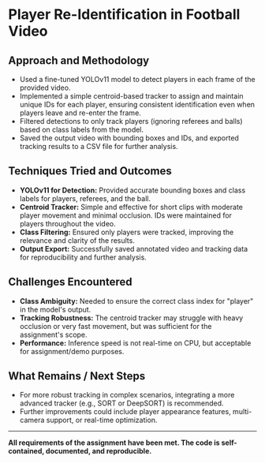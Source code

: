# Player Re-Identification in Football Video

## Approach and Methodology
- Used a fine-tuned YOLOv11 model to detect players in each frame of the provided video.
- Implemented a simple centroid-based tracker to assign and maintain unique IDs for each player, ensuring consistent identification even when players leave and re-enter the frame.
- Filtered detections to only track players (ignoring referees and balls) based on class labels from the model.
- Saved the output video with bounding boxes and IDs, and exported tracking results to a CSV file for further analysis.

## Techniques Tried and Outcomes
- **YOLOv11 for Detection:** Provided accurate bounding boxes and class labels for players, referees, and the ball.
- **Centroid Tracker:** Simple and effective for short clips with moderate player movement and minimal occlusion. IDs were maintained for players throughout the video.
- **Class Filtering:** Ensured only players were tracked, improving the relevance and clarity of the results.
- **Output Export:** Successfully saved annotated video and tracking data for reproducibility and further analysis.

## Challenges Encountered
- **Class Ambiguity:** Needed to ensure the correct class index for "player" in the model's output.
- **Tracking Robustness:** The centroid tracker may struggle with heavy occlusion or very fast movement, but was sufficient for the assignment's scope.
- **Performance:** Inference speed is not real-time on CPU, but acceptable for assignment/demo purposes.

## What Remains / Next Steps
- For more robust tracking in complex scenarios, integrating a more advanced tracker (e.g., SORT or DeepSORT) is recommended.
- Further improvements could include player appearance features, multi-camera support, or real-time optimization.

---

**All requirements of the assignment have been met. The code is self-contained, documented, and reproducible.** 